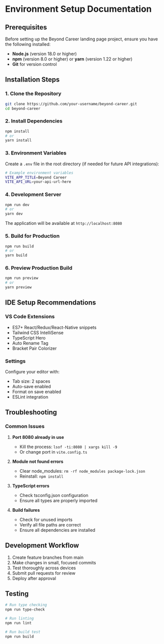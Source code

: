 # Environment Setup Documentation

## Prerequisites

Before setting up the Beyond Career landing page project, ensure you have the following installed:

- **Node.js** (version 18.0 or higher)
- **npm** (version 8.0 or higher) or **yarn** (version 1.22 or higher)
- **Git** for version control

## Installation Steps

### 1. Clone the Repository
```bash
git clone https://github.com/your-username/beyond-career.git
cd beyond-career
```

### 2. Install Dependencies
```bash
npm install
# or
yarn install
```

### 3. Environment Variables
Create a `.env` file in the root directory (if needed for future API integrations):
```bash
# Example environment variables
VITE_APP_TITLE=Beyond Career
VITE_API_URL=your-api-url-here
```

### 4. Development Server
```bash
npm run dev
# or
yarn dev
```

The application will be available at `http://localhost:8080`

### 5. Build for Production
```bash
npm run build
# or
yarn build
```

### 6. Preview Production Build
```bash
npm run preview
# or
yarn preview
```

## IDE Setup Recommendations

### VS Code Extensions
- ES7+ React/Redux/React-Native snippets
- Tailwind CSS IntelliSense
- TypeScript Hero
- Auto Rename Tag
- Bracket Pair Colorizer

### Settings
Configure your editor with:
- Tab size: 2 spaces
- Auto-save enabled
- Format on save enabled
- ESLint integration

## Troubleshooting

### Common Issues

1. **Port 8080 already in use**
   - Kill the process: `lsof -ti:8080 | xargs kill -9`
   - Or change port in `vite.config.ts`

2. **Module not found errors**
   - Clear node_modules: `rm -rf node_modules package-lock.json`
   - Reinstall: `npm install`

3. **TypeScript errors**
   - Check tsconfig.json configuration
   - Ensure all types are properly imported

4. **Build failures**
   - Check for unused imports
   - Verify all file paths are correct
   - Ensure all dependencies are installed

## Development Workflow

1. Create feature branches from main
2. Make changes in small, focused commits
3. Test thoroughly across devices
4. Submit pull requests for review
5. Deploy after approval

## Testing

```bash
# Run type checking
npm run type-check

# Run linting
npm run lint

# Run build test
npm run build
```
